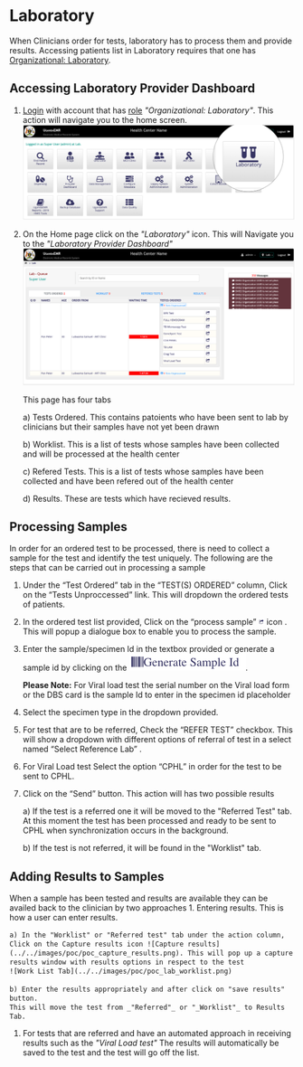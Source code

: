 # Laboratory

When Clinicians order for tests, laboratory has to process them and provide results. Accessing patients list in Laboratory requires that one has [Organizational: Laboratory](https://github.com/METS-Programme/ugandaemr-usermanual/tree/1fbbe0b2801ddccebeb5041ed0f406697a3b1f0a/point-of-care-poc/installation-and-configuration/roles.md).

## Accessing Laboratory Provider Dashboard

1. [Login](https://github.com/METS-Programme/ugandaemr-usermanual/tree/1fbbe0b2801ddccebeb5041ed0f406697a3b1f0a/login.md) with account that has [role](https://github.com/METS-Programme/ugandaemr-usermanual/tree/1fbbe0b2801ddccebeb5041ed0f406697a3b1f0a/point-of-care-poc/installation-and-configuration/roles.md) _"Organizational: Laboratory"_. This action will navigate you to the home screen. ![Home Screen](../../.gitbook/assets/poc_lab_home_page.png)
2. On the Home page click on the _"Laboratory"_ icon. This will Navigate you to the _"Laboratory Provider Dashboard"_ ![Laboratory Provider Dashboard](../../.gitbook/assets/lab_provider_dashboard.png)

   This page has four tabs

   a\) Tests Ordered. This contains patoients who have been sent to lab by clinicians but their samples have not yet been drawn

   b\) Worklist. This is a list of tests whose samples have been collected and will be processed at the health center

   c\) Refered Tests. This is a list of tests whose samples have been collected and have been refered out of the health center

   d\) Results. These are tests which have recieved results.

## Processing Samples

In order for an ordered test to be processed, there is need to collect a sample for the test and identify the test uniquely. The following are the steps that can be carried out in processing a sample

1. Under the “Test Ordered” tab in the “TEST\(S\) ORDERED” column, Click on the “Tests Unproccessed” link. This will dropdown the ordered tests of patients.
2. In the ordered test list provided, Click on the “process sample” ![process Sample icon](../../.gitbook/assets/poc_checkin_icon.png) icon . This will popup a dialogue box to enable you to process the sample.
3. Enter the sample/specimen Id in the textbox provided or generate a sample id by clicking on the ![Generate sample id icon](../../.gitbook/assets/poc_generate_sample_id.png).

   **Please Note:** For Viral load test the serial number on the Viral load form or the DBS card is the sample Id to enter in the specimen id placeholder

4. Select the specimen type in the dropdown provided.
5. For test that are to be referred, Check the “REFER TEST” checkbox. This will show a dropdown with different options of referral of test in a select named “Select Reference Lab” .
6. For Viral Load test Select the option “CPHL” in order for the test to be sent to CPHL.
7. Click on the “Send” button. This action will has two possible results

   a\) If the test is a referred one it will be moved to the "Referred Test" tab. At this moment the test has been processed and ready to be sent to CPHL when synchronization occurs in the background.

   b\) If the test is not referred, it will be found in the "Worklist" tab.

## Adding Results to Samples

When a sample has been tested and results are available they can be availed back to the clinician by two approaches 1. Entering results. This is how a user can enter results.

```text
a) In the "Worklist" or "Referred test" tab under the action column, Click on the Capture results icon ![Capture results](../../images/poc/poc_capture_results.png). This will pop up a capture results window with results options in respect to the test 
![Work List Tab](../../images/poc/poc_lab_worklist.png) 

b) Enter the results appropriately and after click on "save results" button.
This will move the test from _"Referred"_ or "_Worklist"_ to Results Tab.
```

1. For tests that are referred and have an automated approach in receiving results such as the _"Viral Load test"_  The results will automatically be saved to the test and the test will go off the list.

